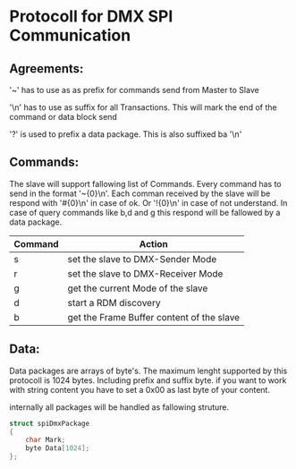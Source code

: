# Protocoll for DMX SPI Communication

## Agreements:

'~' has to use as as prefix for commands send from Master to Slave 

'\n' has to use as suffix for all Transactions. This will mark the end of the command or data block send

'?' is used to prefix a data package. This is also suffixed ba '\n' 

## Commands:

The slave will support fallowing list of Commands. Every command has to send in the format '~{0}\n'. Each comman received by the slave will be respond with '#{0}\n' in case of ok. Or '!{0}\n' in case of not understand. In case of query commands like b,d and g this respond will be fallowed by a data package.

Command|      Action
-------|----------------------------------
s      | set the slave to DMX-Sender Mode
r      | set the slave to DMX-Receiver Mode
g      | get the current Mode of the slave
d      | start a RDM discovery
b      | get the Frame Buffer content of the slave

## Data:

Data packages are arrays of byte's. The maximum lenght supported by this protocoll is 1024 bytes. Including prefix and suffix byte. if you want to work with string content you have to set a 0x00 as last byte of your content.

internally all packages will be handled as fallowing struture.

```C
struct spiDmxPackage
{
    char Mark;
    byte Data[1024];
};
```

